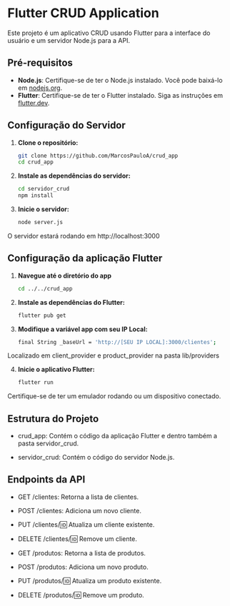 # Flutter CRUD Application

Este projeto é um aplicativo CRUD usando Flutter para a interface do usuário e um servidor Node.js para a API.

## Pré-requisitos

- **Node.js**: Certifique-se de ter o Node.js instalado. Você pode baixá-lo em [nodejs.org](https://nodejs.org/).
- **Flutter**: Certifique-se de ter o Flutter instalado. Siga as instruções em [flutter.dev](https://flutter.dev/docs/get-started/install).

## Configuração do Servidor

1. **Clone o repositório:**
   ```bash
   git clone https://github.com/MarcosPauloA/crud_app
   cd crud_app

2. **Instale as dependências do servidor:**
   ```bash
   cd servidor_crud
   npm install

3. **Inicie o servidor:**
   ```bash
   node server.js
O servidor estará rodando em http://localhost:3000

## Configuração da aplicação Flutter
1. **Navegue até o diretório do app**
   ```bash
   cd ../../crud_app
2. **Instale as dependências do Flutter:**
   ```bash
   flutter pub get
3. **Modifique a variável app com seu IP Local:**
   ```bash
   final String _baseUrl = 'http://[SEU IP LOCAL]:3000/clientes';
Localizado em client_provider e product_provider na pasta lib/providers

4. **Inicie o aplicativo Flutter:**
   ```bash
   flutter run
Certifique-se de ter um emulador rodando ou um dispositivo conectado.

## Estrutura do Projeto
- crud_app: Contém o código da aplicação Flutter e dentro também a pasta servidor_crud.

- servidor_crud: Contém o código do servidor Node.js.

## Endpoints da API
- GET /clientes: Retorna a lista de clientes.

- POST /clientes: Adiciona um novo cliente.

- PUT /clientes/:id: Atualiza um cliente existente.

- DELETE /clientes/:id: Remove um cliente.

- GET /produtos: Retorna a lista de produtos.

- POST /produtos: Adiciona um novo produto.

- PUT /produtos/:id: Atualiza um produto existente.

- DELETE /produtos/:id: Remove um produto.
